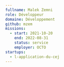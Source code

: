 ```yaml
---
fullname: Malek Zemni
role: Développeur
domaine: Développement
github: mzem
missions:
  - start: 2021-10-20
    end: 2022-08-31
    status: service
    employer: OCTO
startups:
  - l-application-du-cej
---
```


